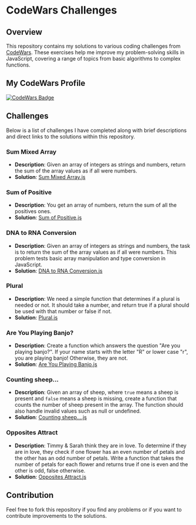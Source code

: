 # CodeWars Challenges

## Overview
This repository contains my solutions to various coding challenges from [CodeWars](https://www.codewars.com/). These exercises help me improve my problem-solving skills in JavaScript, covering a range of topics from basic algorithms to complex functions.

## My CodeWars Profile
[![CodeWars Badge](https://www.codewars.com/users/Der12kl/badges/large)](https://www.codewars.com/users/Der12kl)

## Challenges
Below is a list of challenges I have completed along with brief descriptions and direct links to the solutions within this repository.

### Sum Mixed Array
- **Description**: Given an array of integers as strings and numbers, return the sum of the array values as if all were numbers.
- **Solution**: [Sum Mixed Array.js](./Sum%20Mixed%20Array.js)

### Sum of Positive
- **Description**: You get an array of numbers, return the sum of all the positives ones.
- **Solution**: [Sum of Positive.js](./Sum%20of%20Positive.js)

### DNA to RNA Conversion
- **Description**: Given an array of integers as strings and numbers, the task is to return the sum of the array values as if all were numbers. This problem tests basic array manipulation and type conversion in JavaScript.
- **Solution**: [DNA to RNA Conversion.js](./DNA%20to%20RNA%20Conversion.js) 

### Plural
- **Description**: We need a simple function that determines if a plural is needed or not. It should take a number, and return true if a plural should be used with that number or false if not.
- **Solution**: [Plural.js](./Plural.js) 

### Are You Playing Banjo?
- **Description**: Create a function which answers the question "Are you playing banjo?". If your name starts with the letter "R" or lower case "r", you are playing banjo! Otherwise, they are not.
- **Solution**: [Are You Playing Banjo.js](./Are%20You%20Playing%20Banjo.js) 

### Counting sheep...
- **Description**: Given an array of sheep, where `true` means a sheep is present and `false` means a sheep is missing, create a function that counts the number of sheep present in the array. The function should also handle invalid values such as null or undefined.
- **Solution**: [Counting sheep....js](./Counting%20sheep....js) 

### Opposites Attract
- **Description**: Timmy & Sarah think they are in love. To determine if they are in love, they check if one flower has an even number of petals and the other has an odd number of petals. Write a function that takes the number of petals for each flower and returns true if one is even and the other is odd, false otherwise.
- **Solution**: [Opposites Attract.js](./Opposites%20Attract.js) 

## Contribution
Feel free to fork this repository if you find any problems or if you want to contribute improvements to the solutions.